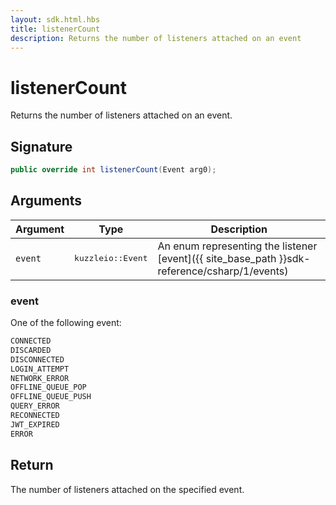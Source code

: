 ```yaml
---
layout: sdk.html.hbs
title: listenerCount
description: Returns the number of listeners attached on an event
---
```


# listenerCount

Returns the number of listeners attached on an event.

## Signature

```csharp
public override int listenerCount(Event arg0);
```

## Arguments

| Argument   | Type                      | Description
| ---------- | ------------------------- | ------------------------------------------------------------------------------------------------------
| `event`    | <pre>kuzzleio::Event</pre>           | An enum representing the listener [event]({{ site_base_path }}sdk-reference/csharp/1/events)

### event

One of the following event:

```csharp
CONNECTED
DISCARDED
DISCONNECTED
LOGIN_ATTEMPT
NETWORK_ERROR
OFFLINE_QUEUE_POP
OFFLINE_QUEUE_PUSH
QUERY_ERROR
RECONNECTED
JWT_EXPIRED
ERROR
```

## Return

The number of listeners attached on the specified event.
